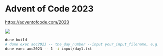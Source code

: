 # Advent of Code 2023
https://adventofcode.com/2023

![](https://geps.dev/progress/38)

```bash
dune build
# dune exec aoc2023 -- the_day_number --input your_input_filename, e.g.:
dune exec aoc2023 -- 1 -i input/day1.txt
```

